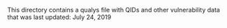 This directory contains a qualys file with QIDs and other vulnerability data that was last updated: July 24, 2019